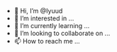 - 👋 Hi, I’m @Iyuud
- 👀 I’m interested in ...
- 🌱 I’m currently learning ...
- 💞️ I’m looking to collaborate on ...
- 📫 How to reach me ...

<!---
Iyuud/Iyuud is a ✨ special ✨ repository because its `README.md` (this file) appears on your GitHub profile.
You can click the Preview link to take a look at your changes.
--->
